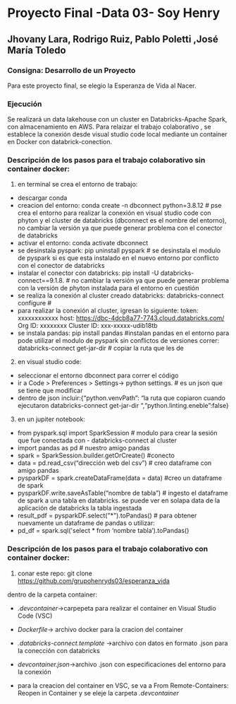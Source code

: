 # Proyecto Final -Data 03- Soy Henry
## Jhovany Lara, Rodrigo Ruiz, Pablo Poletti ,José María Toledo

### Consigna: Desarrollo de un Proyecto

Para este proyecto final, se elegio la Esperanza de Vida al Nacer.

### Ejecución

Se realizará un data lakehouse con un cluster en Databricks-Apache Spark, con almacenamiento en AWS. 
Para relaizar el trabajo colaborativo , se establece la conexión desde visual studio code local mediante un container en Docker con databrick-conection.

### Descripción de los pasos para el trabajo colaborativo sin container docker:

1. en terminal se crea el entorno de trabajo:
- descargar conda
- creacion del entorno: conda create -n dbconnect python=3.8.12 # pse crea el entorno para realizar la conexión en visual studio code con phyton y el cluster de databricks (dbconnect es el nombre del entorno), no cambiar la versión ya que puede generar problema con el conector de databricks
- activar el entorno: conda activate dbconnect
- se desinstala pyspark: pip uninstall pyspark # se desinstala el modulo de pyspark si es que esta instalado en el nuevo entorno por conflicto con el conector de databricks
- instalar el conector con databricks: pip install -U databricks-connect==9.1.8. # no cambiar la versión ya que puede generar problema con la versión de phyton instalada para el entorno en cuestión
- se realiza la conexión al cluster creado databricks: databricks-connect configure # 
- para realizar la conexión al cluster, igresan lo siguiente:
token: xxxxxxxxxxxx
host: https://dbc-4dcb8a77-7743.cloud.databricks.com/
Org ID: xxxxxxxx
Cluster ID: xxx-xxxxx-udib18tb
- se instala pandas: pip install pandas #instalan pandas en el entorno
para pode utilizar el modulo de pyspark sin conflictos de versiones
correr: databricks-connect get-jar-dir # copiar la ruta que les de
2. en visual studio code:
- seleccionar el entorno dbconnect para correr el código
- ir a Code > Preferences > Settings-> python settings. # es un json que se tiene que modificar
- dentro de json incluir:{“python.venvPath”: “la ruta que copiaron cuando ejecutaron databricks-connect get-jar-dir “,“python.linting.eneble”:false}
3. en un jupiter notebook:
- from pyspark.sql import SparkSession # modulo para crear la sesión que fue conectada con - databricks-connect al cluster
- import pandas as pd # nuestro amigo pandas
- spark = SparkSession.builder.getOrCreate() #conecto
- data = pd.read_csv(“dirección web del csv”) # creo dataframe con amigo pandas
- pysparkDF = spark.createDataFrame(data = data) #creo un dataframe de spark
- pysparkDF.write.saveAsTable(“nombre de tabla”) # ingesto el dataframe de spark a una tabla en databricks. se puede ver en solapa data de la aplicación de databricks la tabla ingestada
- result_pdf = pysparkDF.select("*").toPandas() # para obtener nuevamente un dataframe de pandas
o utilizar:
- pd_df = spark.sql('select * from ‘nombre tabla’).toPandas()



### Descripción de los pasos para el trabajo colaborativo con container docker:

1. conar este repo: git clone https://github.com/grupohenryds03/esperanza_vida

dentro de la carpeta container:

- *.devcontainer*->carpepeta para realizar el container en Visual Studio Code (VSC)

- *Dockerfile*-> archivo docker para la cracion del container

- *.databricks-connect.template* ->archivo con datos en formato .json para la conección con databricks

- *devcontainer.json*->archivo .json con especificaciones del entorno para la conexión 

- para la creacion del container en VSC, se va a From Remote-Containers: Reopen in Container y se eleje la carpeta *.devcontainer*





